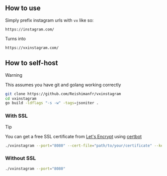 ## How to use
Simply prefix instagram urls with `vx` like so: 
```
https://instagram.com/
```
Turns into
```
https://vxinstagram.com/
```

## How to self-host
> [!WARNING]
> This assumes you have git and golang working correctly
```sh
git clone https://github.com/Reishimanfr/vxinstagram
cd vxinstagram
go build -ldflags "-s -w" -tags=jsoniter .
```
### With SSL
> [!TIP]
> You can get a free SSL certificate from [Let's Encrypt](https://letsencrypt.org/) using [certbot](https://certbot.eff.org/)
```sh
./vxinstagram --port="8080" --cert-file="path/to/your/certificate" --key-file="path/to/your/key"
```

### Without SSL
```sh
./vxinstagram --port="8080"
```
